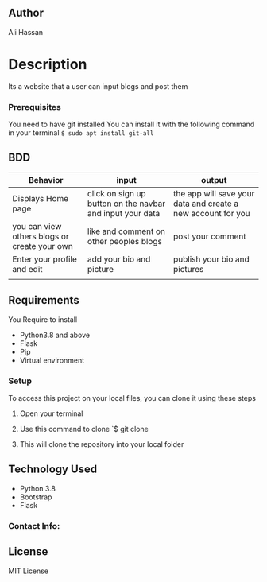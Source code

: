 ## Author
Ali Hassan

# Description
Its a website that a user can input blogs and post them

### Prerequisites
You need to have git installed
You can install it with the following command in your terminal
`$ sudo apt install git-all`


## BDD


| Behavior| input | output |
| -------- | -------- | -------- |
| Displays Home page   | click on sign up button on the navbar and input your data | the app will save your data and create a new account for you |
| you can view others blogs or create your own | like and comment on other peoples blogs | post your comment |
| Enter your profile and edit | add your bio and picture | publish your bio and pictures |
|  |  | |

## Requirements

You Require to install

* Python3.8 and above
* Flask
* Pip
* Virtual environment


### Setup
To access this project on your local files, you can clone it using these steps
1. Open your terminal
1. Use this command to clone `$ git clone 

1. This will clone the repository into your local folder

## Technology Used

* Python 3.8
* Bootstrap 
* Flask

### Contact Info:


## License
MIT License 


